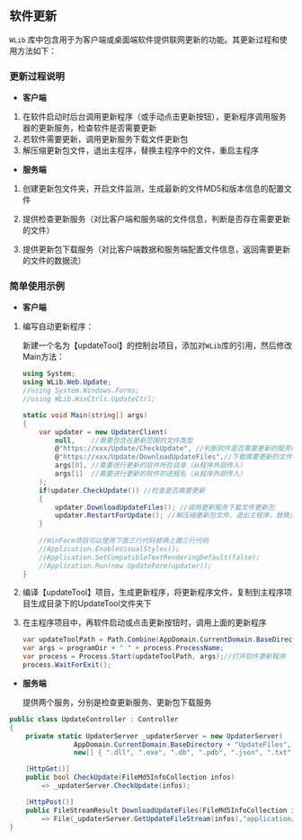 ## 软件更新

`WLib` 库中包含用于为客户端或桌面端软件提供联网更新的功能。其更新过程和使用方法如下：



### 更新过程说明

* **客户端**

1. 在软件启动时后台调用更新程序（或手动点击更新按钮），更新程序调用服务器的更新服务，检查软件是否需要更新
2. 若软件需要更新，调用更新服务下载文件更新包
3. 解压缩更新包文件，退出主程序，替换主程序中的文件，重启主程序

* **服务端**

1. 创建更新包文件夹，开启文件监测，生成最新的文件MD5和版本信息的配置文件

2. 提供检查更新服务（对比客户端和服务端的文件信息，判断是否存在需要更新的文件）

3. 提供更新包下载服务（对比客户端数据和服务端配置文件信息，返回需要更新的文件的数据流）

   

### 简单使用示例

* **客户端**

1. 编写自动更新程序： 

   新建一个名为【updateTool】的控制台项目，添加对`WLib`库的引用，然后修改Main方法：

   ```C#
   using System;
   using WLib.Web.Update;
   //using System.Windows.Forms;
   //using WLib.WinCtrls.UpdateCtrl;
   
   static void Main(string[] args)
   {
       var updater = new UpdaterClient(
           null, 	//需要包含在更新范围的文件类型
           @"https://xxx/Update/CheckUpdate", //判断软件是否需要更新的服务的url
           @"https://xxx/Update/DownloadUpdateFiles",//下载需要更新的文件的服务的url
           args[0], //需要进行更新的软件所在目录（从程序外部传入）
           args[1]  //需要进行更新的软件的进程名（从程序外部传入）
       );
       if(updater.CheckUpdate()) //检查是否需要更新
       {
           updater.DownloadUpdateFiles(); //调用更新服务下载文件更新包
           updater.RestartForUpdate(); //解压缩更新包文件，退出主程序，替换主程序中的文件，重启主程序
       }
       
       //WinForm项目可以使用下面三行代码替换上面三行代码
       //Application.EnableVisualStyles();
       //Application.SetCompatibleTextRenderingDefault(false);
       //Application.Run(new UpdateForm(updater));
   }
   ```

2. 编译【updateTool】项目，生成更新程序，将更新程序文件，复制到主程序项目生成目录下的UpdateTool文件夹下

3. 在主程序项目中，再软件启动或点击更新按钮时，调用上面的更新程序

   ```C#
   var updateToolPath = Path.Combine(AppDomain.CurrentDomain.BaseDirectory, "UpdateTool", "updaterName.exe");
   var args = programDir + " " + process.ProcessName;
   var process = Process.Start(updateToolPath, args);//打开软件更新程序
   process.WaitForExit();
   ```

   

* **服务端**

  提供两个服务，分别是检查更新服务、更新包下载服务

```C#
public class UpdateController : Controller
{
    private static UpdaterServer _updaterServer = new UpdaterServer(
                AppDomain.CurrentDomain.BaseDirectory + "UpdateFiles",
                new[] { ".dll", ".exe", ".db", ".pdb", ".json", ".txt" });

    [HttpGet()]
    public bool CheckUpdate(FileMd5InfoCollection infos)
        => _updaterServer.CheckUpdate(infos);

    [HttpPost()]
    public FileStreamResult DownloadUpdateFiles(FileMd5InfoCollection infos) 
        => File(_updaterServer.GetUpdateFileStream(infos),"application/zip", DateTime.Now.ToString("yyyyMMddhhmmss") + ".zip");
}

```



